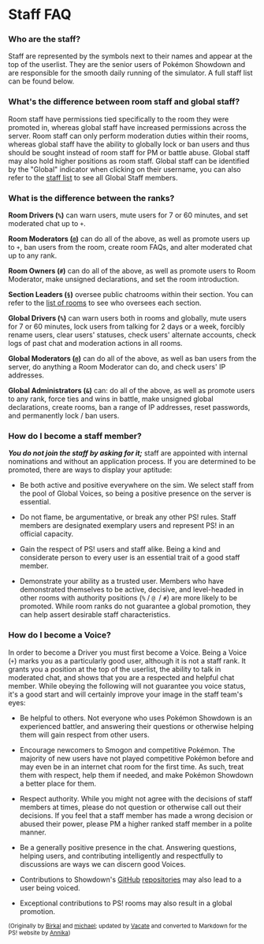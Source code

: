 # Staff FAQ

### Who are the staff?

Staff are represented by the symbols next to their names and appear at the top of the userlist. They are the senior users of Pokémon Showdown and are responsible for the smooth daily running of the simulator. A full staff list can be found below.

### What's the difference between room staff and global staff?

Room staff have permissions tied specifically to the room they were promoted in, whereas global staff have increased permissions across the server. Room staff can only perform moderation duties within their rooms, whereas global staff have the ability to globally lock or ban users and thus should be sought instead of room staff for PM or battle abuse. Global staff may also hold higher positions as room staff. Global staff can be identified by the "Global" indicator when clicking on their username, you can also refer to the [staff list](https://www.smogon.com/sim/staff_list) to see all Global Staff members. 

### What is the difference between the ranks?

**Room Drivers (`%`)** can warn users, mute users for 7 or 60 minutes, and set moderated chat up to `+`.

**Room Moderators (`@`)** can do all of the above, as well as promote users up to `+`, ban users from the room, create room FAQs, and alter moderated chat up to any rank.

**Room Owners (`#`)** can do all of the above, as well as promote users to Room Moderator, make unsigned declarations, and set the room introduction.

**Section Leaders (`§`)** oversee public chatrooms within their section. You can refer to the [list of rooms](https://www.smogon.com/forums/threads/pok%C3%A9mon-showdown-forum-rules-resources-read-here-first.3570628/#post-6804772) to see who oversees each section.

**Global Drivers (`%`)** can warn users both in rooms and globally, mute users for 7 or 60 minutes, lock users from talking for 2 days or a week, forcibly rename users, clear users' statuses, check users' alternate accounts, check logs of past chat and moderation actions in all rooms.

**Global Moderators (`@`)** can do all of the above, as well as ban users from the server, do anything a Room Moderator can do, and check users' IP addresses.

**Global Administrators (`&`)** can: do all of the above, as well as promote users to any rank, force ties and wins in battle, make unsigned global declarations, create rooms, ban a range of IP addresses, reset passwords, and permanently lock / ban users.

###  How do I become a staff member?

***You do not join the staff by asking for it;*** staff are appointed with internal nominations and without an application process.
If you are determined to be promoted, there are ways to display your aptitude:

- Be both active and positive everywhere on the sim. We select staff from the pool of Global Voices, so being a positive presence on the server is essential.

- Do not flame, be argumentative, or break any other PS! rules. Staff members are designated exemplary users and represent PS! in an official capacity.

- Gain the respect of PS! users and staff alike. Being a kind and considerate person to every user is an essential trait of a good staff member.

- Demonstrate your ability as a trusted user. Members who have demonstrated themselves to be active, decisive, and level-headed in other rooms with authority positions (`%` / `@ `/ `#`) are more likely to be promoted. While room ranks do not guarantee a global promotion, they can help assert desirable staff characteristics.

### How do I become a Voice?

In order to become a Driver you must first become a Voice. Being a Voice (`+`) marks you as a particularly good user, although it is not a staff rank. It grants you a position at the top of the userlist, the ability to talk in moderated chat, and shows that you are a respected and helpful chat member. While obeying the following will not guarantee you voice status, it's a good start and will certainly improve your image in the staff team's eyes:

- Be helpful to others. Not everyone who uses Pokémon Showdown is an experienced battler, and answering their questions or otherwise helping them will gain respect from other users.

- Encourage newcomers to Smogon and competitive Pokémon. The majority of new users have not played competitive Pokémon before and may even be in an internet chat room for the first time. As such, treat them with respect, help them if needed, and make Pokémon Showdown a better place for them.

- Respect authority. While you might not agree with the decisions of staff members at times, please do not question or otherwise call out their decisions. If you feel that a staff member has made a wrong decision or abused their power, please PM a higher ranked staff member in a polite manner.

- Be a generally positive presence in the chat. Answering questions, helping users, and contributing intelligently and respectfully to discussions are ways we can discern good Voices.

- Contributions to Showdown's [GitHub](https://github.com/smogon/pokemon-showdown) [repositories](https://github.com/smogon/pokemon-showdown-client) may also lead to a user being voiced.

- Exceptional contributions to PS! rooms may also result in a global promotion.

<small>(Originally by [Birkal](https://www.smogon.com/forums/members/birkal.66676/) and [michael](https://www.smogon.com/forums/members/michael.94718/); updated by [Vacate](https://www.smogon.com/forums/members/vacate.189371/) and converted to Markdown for the PS! website by [Annika](https://www.smogon.com/forums/members/annika.434112/))</small>
